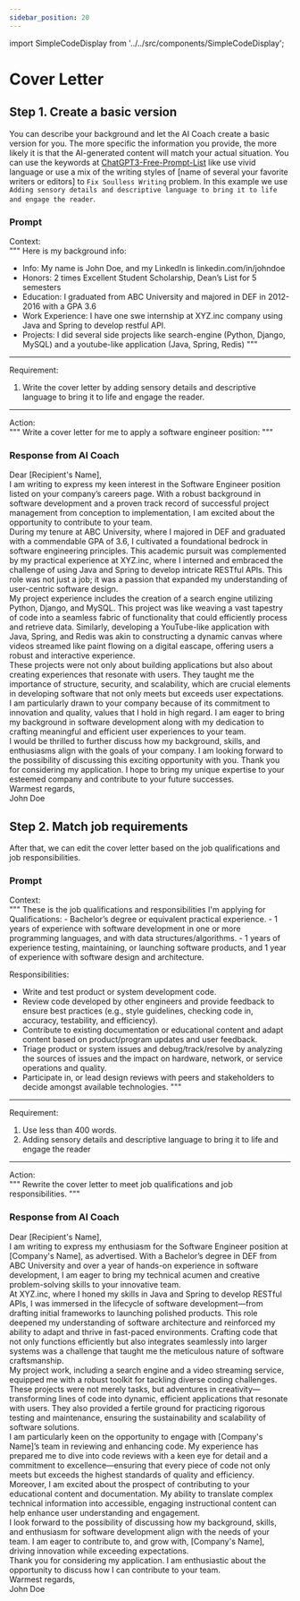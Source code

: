 ```yaml
---
sidebar_position: 20
---
```


import SimpleCodeDisplay from '../../src/components/SimpleCodeDisplay';

# Cover Letter

## Step 1. Create a basic version

You can describe your background and let the AI Coach create a basic version for you. The more specific the information you provide, the more likely it is that the AI-generated content will match your actual situation. You can use the keywords at [ChatGPT3-Free-Prompt-List](https://github.com/mattnigh/ChatGPT3-Free-Prompt-List#prompt-refinement-fixing-soulless-writing) like use vivid language or use a mix of the writing styles of [name of several your favorite writers or editors] to `Fix Soulless Writing` problem. In this example we use `Adding sensory details and descriptive language to bring it to life and engage the reader`.

### Prompt

<SimpleCodeDisplay type="code">
Context: 
<br />
"""
Here is my background info:

- Info: My name is John Doe, and my LinkedIn is linkedin.com/in/johndoe
- Honors: 2 times Excellent Student Scholarship, Dean’s List for 5 semesters
- Education: I graduated from ABC University and majored in DEF in 2012-2016 with a GPA 3.6
- Work Experience: I have one swe internship at XYZ.inc company using Java and Spring to develop restful API.
- Projects: I did several side projects like search-engine (Python, Django, MySQL) and a youtube-like application (Java, Spring, Redis)
"""

---

Requirement: 
1. Write the cover letter by adding sensory details and descriptive language to bring it to life and engage the reader.

--- 
    
Action: 
<br />
"""
Write a cover letter for me to apply a software engineer position:
"""
</SimpleCodeDisplay>

### Response from AI Coach

<SimpleCodeDisplay type="response">
Dear [Recipient's Name],
<br />
I am writing to express my keen interest in the Software Engineer position listed on your company’s careers page. With a robust background in software development and a proven track record of successful project management from conception to implementation, I am excited about the opportunity to contribute to your team.
<br />
During my tenure at ABC University, where I majored in DEF and graduated with a commendable GPA of 3.6, I cultivated a foundational bedrock in software engineering principles. This academic pursuit was complemented by my practical experience at XYZ.inc, where I interned and embraced the challenge of using Java and Spring to develop intricate RESTful APIs. This role was not just a job; it was a passion that expanded my understanding of user-centric software design.
<br />
My project experience includes the creation of a search engine utilizing Python, Django, and MySQL. This project was like weaving a vast tapestry of code into a seamless fabric of functionality that could efficiently process and retrieve data. Similarly, developing a YouTube-like application with Java, Spring, and Redis was akin to constructing a dynamic canvas where videos streamed like paint flowing on a digital eascape, offering users a robust and interactive experience.
<br />
These projects were not only about building applications but also about creating experiences that resonate with users. They taught me the importance of structure, security, and scalability, which are crucial elements in developing software that not only meets but exceeds user expectations.
<br />
I am particularly drawn to your company because of its commitment to innovation and quality, values that I hold in high regard. I am eager to bring my background in software development along with my dedication to crafting meaningful and efficient user experiences to your team.
<br />
I would be thrilled to further discuss how my background, skills, and enthusiasms align with the goals of your company. I am looking forward to the possibility of discussing this exciting opportunity with you. Thank you for considering my application. I hope to bring my unique expertise to your esteemed company and contribute to your future successes.
<br />
Warmest regards,
<br />
John Doe
</SimpleCodeDisplay>

## Step 2. Match job requirements

After that, we can edit the cover letter based on the job qualifications and job responsibilities. 

### Prompt
<SimpleCodeDisplay type="code">
Context: 
<br />
"""
These is the job qualifications and responsibilities I'm applying for
<br />
Qualifications: 
  - Bachelor’s degree or equivalent practical experience.
  - 1 years of experience with software development in one or more programming languages, and with data structures/algorithms.
  - 1 years of experience testing, maintaining, or launching software products, and 1 year of experience with software design and architecture.

Responsibilities:
  - Write and test product or system development code.
  - Review code developed by other engineers and provide feedback to ensure best practices (e.g., style guidelines, checking code in, accuracy, testability, and efficiency).
  - Contribute to existing documentation or educational content and adapt content based on product/program updates and user feedback.
  - Triage product or system issues and debug/track/resolve by analyzing the sources of issues and the impact on hardware, network, or service operations and quality.
  - Participate in, or lead design reviews with peers and stakeholders to decide amongst available technologies.
"""

---

Requirement: 
1. Use less than 400 words.
2. Adding sensory details and descriptive language to bring it to life and engage the reader

--- 
    
Action: 
<br />
"""
Rewrite the cover letter to meet job qualifications and job responsibilities.
"""
</SimpleCodeDisplay>

### Response from AI Coach

<SimpleCodeDisplay type="response">
Dear [Recipient's Name],
<br />
I am writing to express my enthusiasm for the Software Engineer position at [Company's Name], as advertised. With a Bachelor’s degree in DEF from ABC University and over a year of hands-on experience in software development, I am eager to bring my technical acumen and creative problem-solving skills to your innovative team.
<br />
At XYZ.inc, where I honed my skills in Java and Spring to develop RESTful APIs, I was immersed in the lifecycle of software development—from drafting initial frameworks to launching polished products. This role deepened my understanding of software architecture and reinforced my ability to adapt and thrive in fast-paced environments. Crafting code that not only functions efficiently but also integrates seamlessly into larger systems was a challenge that taught me the meticulous nature of software craftsmanship.
<br />
My project work, including a search engine and a video streaming service, equipped me with a robust toolkit for tackling diverse coding challenges. These projects were not merely tasks, but adventures in creativity—transforming lines of code into dynamic, efficient applications that resonate with users. They also provided a fertile ground for practicing rigorous testing and maintenance, ensuring the sustainability and scalability of software solutions.
<br />
I am particularly keen on the opportunity to engage with [Company's Name]’s team in reviewing and enhancing code. My experience has prepared me to dive into code reviews with a keen eye for detail and a commitment to excellence—ensuring that every piece of code not only meets but exceeds the highest standards of quality and efficiency.
<br />
Moreover, I am excited about the prospect of contributing to your educational content and documentation. My ability to translate complex technical information into accessible, engaging instructional content can help enhance user understanding and engagement.
<br />
I look forward to the possibility of discussing how my background, skills, and enthusiasm for software development align with the needs of your team. I am eager to contribute to, and grow with, [Company's Name], driving innovation while exceeding expectations.
<br />
Thank you for considering my application. I am enthusiastic about the opportunity to discuss how I can contribute to your team.
<br />
Warmest regards,
<br />
John Doe
</SimpleCodeDisplay>
